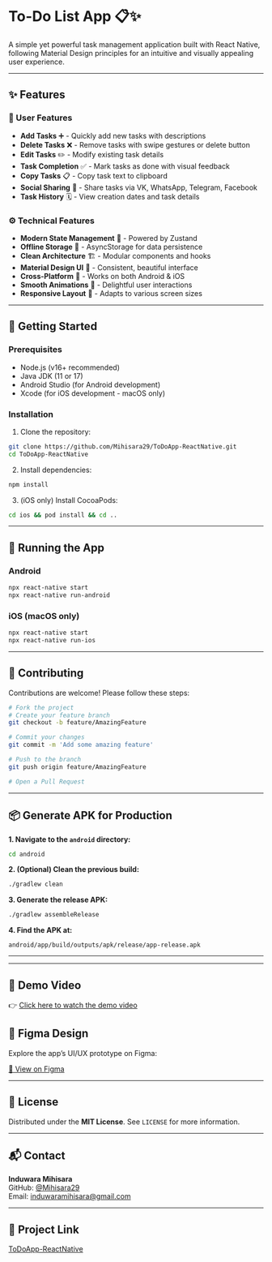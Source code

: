 # To-Do List App 📋✨

A simple yet powerful task management application built with React Native, following Material Design principles for an intuitive and visually appealing user experience.

---

## ✨ Features

### 👤 User Features
- **Add Tasks** ➕ - Quickly add new tasks with descriptions
- **Delete Tasks** ❌ - Remove tasks with swipe gestures or delete button
- **Edit Tasks** ✏️ - Modify existing task details
- **Task Completion** ✅ - Mark tasks as done with visual feedback
- **Copy Tasks** 📋 - Copy task text to clipboard
- **Social Sharing** 📲 - Share tasks via VK, WhatsApp, Telegram, Facebook
- **Task History** 🗓️ - View creation dates and task details

### ⚙️ Technical Features
- **Modern State Management** 🧠 - Powered by Zustand
- **Offline Storage** 💾 - AsyncStorage for data persistence
- **Clean Architecture** 🏗️ - Modular components and hooks
- **Material Design UI** 🎨 - Consistent, beautiful interface
- **Cross-Platform** 📱 - Works on both Android & iOS
- **Smooth Animations** 💫 - Delightful user interactions
- **Responsive Layout** 📐 - Adapts to various screen sizes

---

## 🚀 Getting Started

### Prerequisites
- Node.js (v16+ recommended)
- Java JDK (11 or 17)
- Android Studio (for Android development)
- Xcode (for iOS development - macOS only)

### Installation

1. Clone the repository:

```bash
git clone https://github.com/Mihisara29/ToDoApp-ReactNative.git
cd ToDoApp-ReactNative
```

2. Install dependencies:

```bash
npm install
```

3. (iOS only) Install CocoaPods:

```bash
cd ios && pod install && cd ..
```

---

## 📱 Running the App

### Android

```bash
npx react-native start
npx react-native run-android
```

### iOS (macOS only)

```bash
npx react-native start
npx react-native run-ios
```

---


## 🤝 Contributing

Contributions are welcome! Please follow these steps:

```bash
# Fork the project
# Create your feature branch
git checkout -b feature/AmazingFeature

# Commit your changes
git commit -m 'Add some amazing feature'

# Push to the branch
git push origin feature/AmazingFeature

# Open a Pull Request
```
---

## 📦 Generate APK for Production

**1. Navigate to the `android` directory:**

```bash
cd android
```

**2. (Optional) Clean the previous build:**

```bash
./gradlew clean
```

**3. Generate the release APK:**

```bash
./gradlew assembleRelease
```

**4. Find the APK at:**

```
android/app/build/outputs/apk/release/app-release.apk
```

---


---

## 🎥 Demo Video

👉 [Click here to watch the demo video](https://drive.google.com/file/d/1Q58_0auDpvY-i0W-lbvgpQ7NB9QrlVkK/view?usp=sharing)



## 🎨 Figma Design

Explore the app’s UI/UX prototype on Figma:

[🔗 View on Figma](https://www.figma.com/design/0voUh3g2fDdGMbKNibqygj/To-Do-List-(Community)?node-id=42-188&p=f&t=PYitSXbMjt9piMOo-0)


---

## 📄 License

Distributed under the **MIT License**. See `LICENSE` for more information.

---

## 📬 Contact

**Induwara Mihisara**  
GitHub: [@Mihisara29](https://github.com/Mihisara29)  
Email: induwaramihisara@gmail.com

---

## 🔗 Project Link

[ToDoApp-ReactNative](https://github.com/Mihisara29/ToDoApp-ReactNative)
